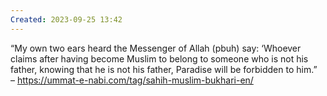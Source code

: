 ```yaml
---
Created: 2023-09-25 13:42
---
```

“My own two ears heard the Messenger of Allah (pbuh) say: ‘Whoever claims after having become Muslim to belong to someone who is not his father, knowing that he is not his father, Paradise will be forbidden to him.”  
– https://ummat-e-nabi.com/tag/sahih-muslim-bukhari-en/
